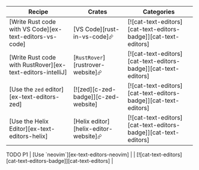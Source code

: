 | Recipe | Crates | Categories |
|--------|--------|------------|
| [Write Rust code with VS Code][ex-text-editors-vs-code] | [VS Code][rust-in-vs-code]⮳ | [![cat-text-editors][cat-text-editors-badge]][cat-text-editors] |
| [Write Rust code with RustRover][ex-text-editors-intelliJ] | [`RustRover`][rustrover-website]⮳ | [![cat-text-editors][cat-text-editors-badge]][cat-text-editors] |
| [Use the `zed` editor][ex-text-editors-zed] | [![zed][c-zed-badge]][c-zed-website] | [![cat-text-editors][cat-text-editors-badge]][cat-text-editors] |
| [Use the Helix Editor][ex-text-editors-helix] | [Helix editor][helix-editor-website]⮳ | [![cat-text-editors][cat-text-editors-badge]][cat-text-editors] |

<div class="hidden">
TODO P1
| [Use `neovim`][ex-text-editors-neovim] |  | [![cat-text-editors][cat-text-editors-badge]][cat-text-editors] |
</div>
